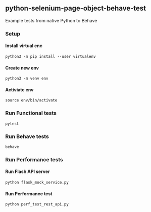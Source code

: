## python-selenium-page-object-behave-test
Example tests from native Python to Behave

### Setup

#### Install virtual enc 
```python3 -m pip install --user virtualenv```
#### Create new env
```python3 -m venv env```
#### Activiate env
```source env/bin/activate```

### Run Functional tests
```pytest```

### Run Behave tests
```behave```

### Run Performance tests
#### Run Flash API server
```python flask_mock_service.py```
#### Run Performance test
```python perf_test_rest_api.py```
